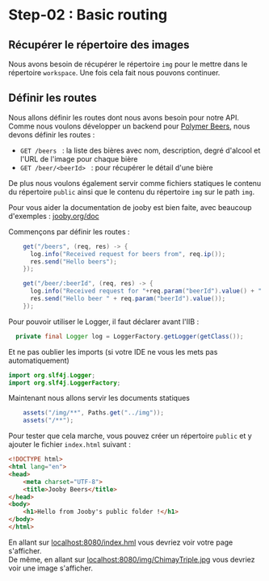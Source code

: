 # Step-02 : Basic routing

## Récupérer le répertoire des images

Nous avons besoin de récupérer le répertoire `img` pour le mettre dans le répertoire `workspace`.
Une fois cela fait nous pouvons continuer.

## Définir les routes

Nous allons définir les routes dont nous avons besoin pour notre API.  
Comme nous voulons développer un backend pour [Polymer Beers](https://github.com/LostInBrittany/polymer-beers), nous devons définir les routes :
* `GET /beers ` : la liste des bières avec nom, description, degré d'alcool et l'URL de l'image pour chaque bière
* `GET /beer/<beerId> ` : pour récupérer le détail d'une bière

De plus nous voulons également servir comme fichiers statiques le contenu du répertoire `public` ainsi que le contenu du répertoire `img` sur le path `img`.

Pour vous aider la documentation de jooby est bien faite, avec beaucoup d'exemples : [jooby.org/doc](https://jooby.org/doc/)

Commençons par définir les routes : 
```Java
    get("/beers", (req, res) -> {
      log.info("Received request for beers from", req.ip());
      res.send("Hello beers");
    });

    get("/beer/:beerId", (req, res) -> {
      log.info("Received request for "+req.param("beerId").value() + " from", req.ip());
      res.send("Hello beer " + req.param("beerId").value());
    });
```

Pour pouvoir utiliser le Logger, il faut déclarer avant l'IIB : 
```Java
  private final Logger log = LoggerFactory.getLogger(getClass());
```
Et ne pas oublier les imports (si votre IDE ne vous les mets pas automatiquement)
```Java
import org.slf4j.Logger;
import org.slf4j.LoggerFactory;
```

Maintenant nous allons servir les documents statiques
```Java
    assets("/img/**", Paths.get("../img"));
    assets("/**");
```

Pour tester que cela marche, vous pouvez créer un répertoire `public` et y ajouter le fichier `index.html` suivant : 
```html
<!DOCTYPE html>
<html lang="en">
<head>
    <meta charset="UTF-8">
    <title>Jooby Beers</title>
</head>
<body>
    <h1>Hello from Jooby's public folder !</h1>
</body>
</html>
```
En allant sur [localhost:8080/index.hml](http://localhost:8080/index.hml) vous devriez voir votre page s'afficher.  
De même, en allant sur [localhost:8080/img/ChimayTriple.jpg](http://localhost:8080/img/ChimayTriple.jpg) vous devriez voir une image s'afficher.
